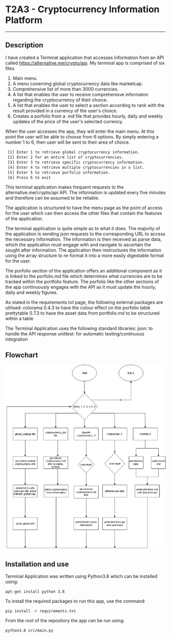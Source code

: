 # T2A3 - Cryptocurrency Information Platform
---
## Description

I have created a Terminal application that accesses information from an API called https://alternative.me/crypto/api. My terminal app is comprised of six files.
1. Main menu.
2. A menu conerning global cryptocurrency data like marketcap.
3. Comprehensive list of more than 3000 currencies.
4. A list that enables the user to receive comprehenisve informaton regarding the cryptocurrency of their choice. 
5. A list that enables the user to select a section according to rank with the result provided in a currency of the user's choice.
6. Creates a porfolio from a .md file that provides hourly, daily and weekly updates of the price of the user's selected currency. 
        
When the user accesses the app, they will enter the main menu. At this point the user will be able to choose from 6 options. By simply entering a number 1 to 6, then user will be sent to their area of choice. 
```
 [1] Enter 1 to retrieve global cryptocurrency information.
 [2] Enter 2 for an entire list of cryptocurrencies.
 [3] Enter 3 to retrieve specific cryptocurrency information.
 [4] Enter 4 to retrieve multiple cryptocurrencies in a list.
 [5] Enter 5 to retrieve porfolio information.
 [6] Press 6 to exit
```
This terminal application makes frequent requests to the alternative.me/crypto/api API. The information is updated every five minutes and therefore can be assumed to be reliable. 

The application is structured to have the menu page as the point of access for the user which can then access the other files that contain the features of the application. 

The terminal application is quite simple as to what it does. The majority of the application is sending json requests to the corresponding URL to access the necessary information. The information is then received as parse data, which the application must engage with and navigate to ascertain the sought after information. The application then restructures the information using the array structure to re-format it into a more easily digestable format for the user. 

The porfolio section of the application offers an additional component as it is linked to the porfolio.md file which determines what currencies are to be tracked within the portfolio feature. The porfolio like the other sections of the app continuously engages with the API as it must update the hourly, daily and weekly figures. 

As stated in the requirements.txt page, the following external packages are utilised:
colorama 0.4.3 to have the colour effect on the porfolio table
prettytable 0.7.3 to have the asset data from portfolio.md to be structured within a table

The Terminal Application uses the following standard libraries:
json: to handle the API response
unittest: for automatic testing/continuous integration

## Flowchart
![Flowchart](/docs/Flowchart.PNG)

## Installation and use
Terminal Application was written using Python3.8 which can be installed using:
```
apt-get install python 3.8
```

To install the required packages to run this app, use the command:
```
pip install -r requirements.txt
```

From the root of the repository the app can be run using:
```
python3.8 src/main.py
```



